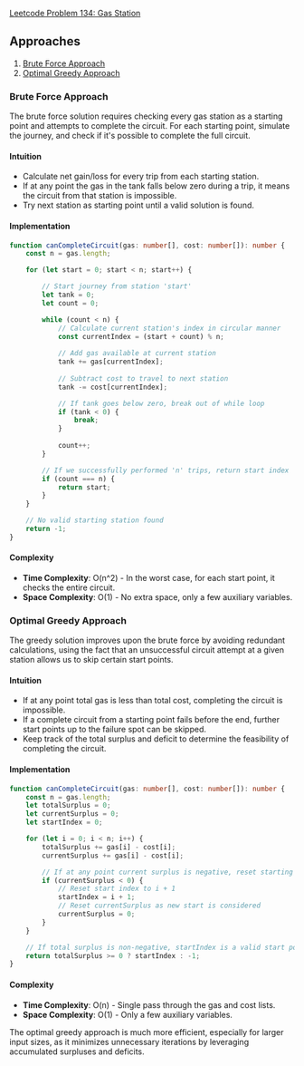[Leetcode Problem 134: Gas Station](https://leetcode.com/problems/gas-station/)

## Approaches

1. [Brute Force Approach](#brute-force-approach)
2. [Optimal Greedy Approach](#optimal-greedy-approach)

### Brute Force Approach

The brute force solution requires checking every gas station as a starting point and attempts to complete the circuit. For each starting point, simulate the journey, and check if it's possible to complete the full circuit.

#### Intuition

- Calculate net gain/loss for every trip from each starting station.
- If at any point the gas in the tank falls below zero during a trip, it means the circuit from that station is impossible.
- Try next station as starting point until a valid solution is found.

#### Implementation

```typescript
function canCompleteCircuit(gas: number[], cost: number[]): number {
    const n = gas.length;

    for (let start = 0; start < n; start++) {

        // Start journey from station 'start'
        let tank = 0;
        let count = 0;

        while (count < n) {
            // Calculate current station's index in circular manner
            const currentIndex = (start + count) % n;
            
            // Add gas available at current station
            tank += gas[currentIndex];
            
            // Subtract cost to travel to next station
            tank -= cost[currentIndex];

            // If tank goes below zero, break out of while loop
            if (tank < 0) {
                break;
            }
            
            count++;
        }

        // If we successfully performed 'n' trips, return start index
        if (count === n) {
            return start;
        }
    }

    // No valid starting station found
    return -1;
}
```

#### Complexity
- **Time Complexity**: O(n^2) - In the worst case, for each start point, it checks the entire circuit.
- **Space Complexity**: O(1) - No extra space, only a few auxiliary variables.

### Optimal Greedy Approach

The greedy solution improves upon the brute force by avoiding redundant calculations, using the fact that an unsuccessful circuit attempt at a given station allows us to skip certain start points.

#### Intuition

- If at any point total gas is less than total cost, completing the circuit is impossible.
- If a complete circuit from a starting point fails before the end, further start points up to the failure spot can be skipped.
- Keep track of the total surplus and deficit to determine the feasibility of completing the circuit.

#### Implementation

```typescript
function canCompleteCircuit(gas: number[], cost: number[]): number {
    const n = gas.length;
    let totalSurplus = 0;
    let currentSurplus = 0;
    let startIndex = 0;

    for (let i = 0; i < n; i++) {
        totalSurplus += gas[i] - cost[i];
        currentSurplus += gas[i] - cost[i];

        // If at any point current surplus is negative, reset starting point
        if (currentSurplus < 0) {
            // Reset start index to i + 1
            startIndex = i + 1;
            // Reset currentSurplus as new start is considered
            currentSurplus = 0;
        }
    }

    // If total surplus is non-negative, startIndex is a valid start point
    return totalSurplus >= 0 ? startIndex : -1;
}
```

#### Complexity
- **Time Complexity**: O(n) - Single pass through the gas and cost lists.
- **Space Complexity**: O(1) - Only a few auxiliary variables.

The optimal greedy approach is much more efficient, especially for larger input sizes, as it minimizes unnecessary iterations by leveraging accumulated surpluses and deficits.

